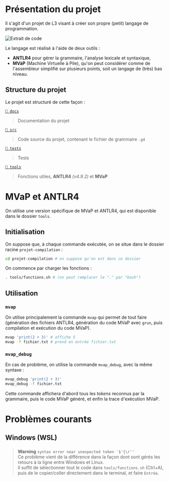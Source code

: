 # Présentation du projet
Il s'agit d'un projet de L3 visant à créer son propre (petit) langage de programmation.

![Extrait de code](
  img/example-code.svg
  "Exemple de code avec le langage créé"
)

Le langage est réalisé à l'aide de deux outils :
- **ANTLR4** pour gérer la grammaire, l'analyse lexicale et syntaxique,
- **MVàP** (Machine Virtuelle à Pile), qu'on peut considérer comme de l'assembleur simplifié sur plusieurs points, soit un langage de (très) bas niveau.

## Structure du projet

Le projet est structuré de cette façon :

[`📂 docs`](https://github.com/Ab2nour/projet-compilation/tree/main/docs)  
> Documentation du projet

[`📂 src`](https://github.com/Ab2nour/projet-compilation/tree/main/src)    
> Code source du projet, contenant le fichier de grammaire `.g4`

[`📂 tests`](https://github.com/Ab2nour/projet-compilation/tree/main/tests)    
> Tests

[`📂 tools`](https://github.com/Ab2nour/projet-compilation/tree/main/tests)    
> Fonctions utiles, **ANTLR4** _(v4.9.2)_ et **MVaP**

# MVaP et ANTLR4
On utilise une version spécifique de MVaP et ANTLR4, qui est disponible dans le dossier `tools`.


## Initialisation
On suppose que, à chaque commande exécutée, on se situe dans le dossier racine `projet-compilation` : 
```bash
cd projet-compilation # on suppose qu'on est dans ce dossier
```

On commence par charger les fonctions :
```bash
. tools/functions.sh # (on peut remplacer le "." par "bash")
```

## Utilisation
### `mvap`
On utilise principalement la commande `mvap` qui permet de tout faire (génération des fichiers ANTLR4, génération du code MVaP avec `grun`, puis compilation et exécution du code MVaP).
```bash
mvap 'print(2 + 3)' # affiche 5
mvap -f fichier.txt # prend en entrée fichier.txt
```

### `mvap_debug`
En cas de problème, on utilise la commande `mvap_debug`, avec la même syntaxe :
```bash
mvap_debug 'print(2 + 3)'
mvap_debug -f fichier.txt
```

Cette commande affichera d'abord tous les *tokens* reconnus par la grammaire, puis le code MVaP généré, et enfin la trace d'exécution MVaP.

# Problèmes courants
## Windows (WSL)
### 

> **Warning**
> ``syntax error near unexpected token `$'{\r''``  
> Ce problème vient de la différence dans la façon dont sont gérés les retours à la ligne entre Windows et Linux.  
> Il suffit de sélectionner tout le code dans `tools/functions.sh` (Ctrl+A), puis de le copier/coller directement dans le terminal, et faire `Entrée`.


